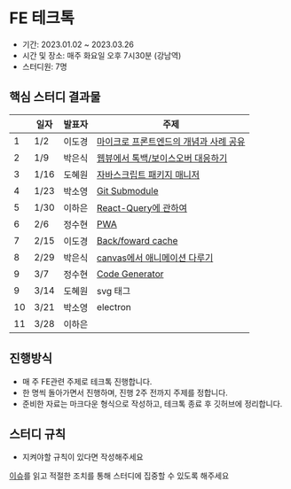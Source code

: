 # FE 테크톡

- 기간: 2023.01.02 ~ 2023.03.26
- 시간 및 장소: 매주 화요일 오후 7시30분 (강남역)
- 스터디원: 7명

## 핵심 스터디 결과물

|  | 일자  | 발표자 | 주제 |
|--|------|------|------|
| 1| 1/2  | 이도경 | [마이크로 프론트엔드의 개념과 사례 공유](https://github.com/Learning-Is-Vital-In-Development/24-frontend-tech-talk/blob/main/w01) |
| 2| 1/9  | 박은식 | [웹뷰에서 톡백/보이스오버 대응하기](https://github.com/Learning-Is-Vital-In-Development/24-frontend-tech-talk/blob/main/w02) |
| 3| 1/16 | 도혜원 | [자바스크립트 패키지 매니저](https://github.com/Learning-Is-Vital-In-Development/24-frontend-tech-talk/tree/main/w03) |
| 4| 1/23 | 박소영 | [Git Submodule](https://github.com/Learning-Is-Vital-In-Development/24-frontend-tech-talk/tree/main/w04) |
| 5| 1/30 | 이하은 | [React-Query에 관하여](https://github.com/Learning-Is-Vital-In-Development/24-frontend-tech-talk/blob/main/w05) |
| 6| 2/6  | 정수현 | [PWA](https://github.com/Learning-Is-Vital-In-Development/24-frontend-tech-talk/blob/main/w06) |
| 7| 2/15 | 이도경 | [Back/foward cache](https://github.com/Learning-Is-Vital-In-Development/24-frontend-tech-talk/blob/main/w07) |
| 8| 2/29 | 박은식 | [canvas에서 애니메이션 다루기](https://github.com/Learning-Is-Vital-In-Development/24-frontend-tech-talk/blob/main/w08) |
| 9| 3/7  | 정수현 | [Code Generator](https://github.com/Learning-Is-Vital-In-Development/24-frontend-tech-talk/blob/main/w09) |
| 9| 3/14 | 도혜원 | svg 태그 |
|10| 3/21 | 박소영 | electron |
|11| 3/28 | 이하은 | |

## 진행방식

- 매 주 FE관련 주제로 테크톡 진행합니다.
- 한 명씩 돌아가면서 진행하며, 진행 2주 전까지 주제를 정합니다.
- 준비한 자료는 마크다운 형식으로 작성하고, 테크톡 종료 후 깃허브에 정리합니다.

## 스터디 규칙

- 지켜야할 규칙이 있다면 작성해주세요

[이슈](https://github.com/Learning-Is-Vital-In-Development/study-template/issues)를 읽고 적절한 조치를 통해 스터디에 집중할 수 있도록 해주세요
